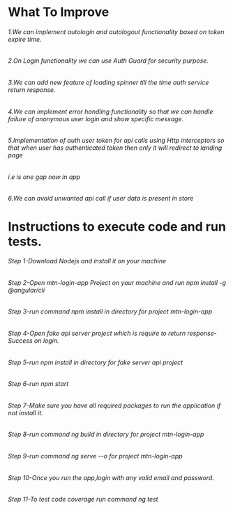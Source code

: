 # What To Improve
###### 1.We can implement autologin and autologout functionality based on token expire time.
###### 2.On Login functionality we can use Auth Guard for security purpose.
###### 3.We can add new feature of loading spinner till the time auth service return response.
###### 4.We can implement error handling functionality so that we can handle failure of anonymous user login and show specific message.
###### 5.Implementation of auth user token for api calls using Http interceptors so that when user has authenticated token then only it will redirect to landing page
###### i.e is one gap now in app
###### 6.We can avoid unwanted api call if user data is present in store

# Instructions to execute code and run tests.
###### Step 1-Download Nodejs and install it on your machine
###### Step 2-Open mtn-login-app Project on your machine and run npm install -g @angular/cli
###### Step 3-run command npm install in directory for project mtn-login-app
###### Step 4-Open fake api server project which is require to return response-Success on login.
###### Step 5-run npm install in directory for fake server api project
###### Step 6-run npm start
###### Step 7-Make sure you have all required packages to run the application if not install it.
###### Step 8-run command ng build in directory for project mtn-login-app
###### Step 9-run command ng serve --o for project mtn-login-app
###### Step 10-Once you run the app,login with any valid email and password.
###### Step 11-To test code coverage run command ng test 

